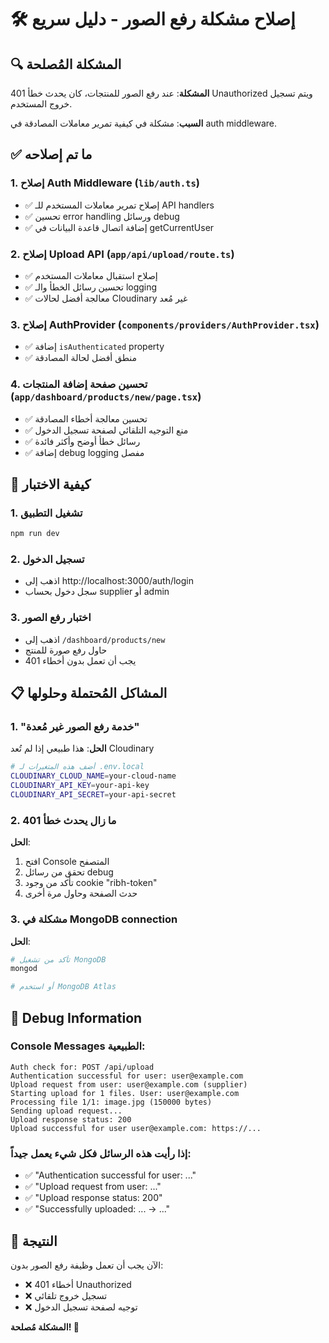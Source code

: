 # 🛠️ إصلاح مشكلة رفع الصور - دليل سريع

## 🔍 المشكلة المُصلحة

**المشكلة**: عند رفع الصور للمنتجات، كان يحدث خطأ 401 Unauthorized ويتم تسجيل خروج المستخدم.

**السبب**: مشكلة في كيفية تمرير معاملات المصادقة في auth middleware.

## ✅ ما تم إصلاحه

### 1. إصلاح Auth Middleware (`lib/auth.ts`)
- ✅ إصلاح تمرير معاملات المستخدم للـ API handlers
- ✅ تحسين error handling ورسائل debug
- ✅ إضافة اتصال قاعدة البيانات في getCurrentUser

### 2. إصلاح Upload API (`app/api/upload/route.ts`)
- ✅ إصلاح استقبال معاملات المستخدم
- ✅ تحسين رسائل الخطأ والـ logging
- ✅ معالجة أفضل لحالات Cloudinary غير مُعد

### 3. إصلاح AuthProvider (`components/providers/AuthProvider.tsx`)
- ✅ إضافة `isAuthenticated` property
- ✅ منطق أفضل لحالة المصادقة

### 4. تحسين صفحة إضافة المنتجات (`app/dashboard/products/new/page.tsx`)
- ✅ تحسين معالجة أخطاء المصادقة
- ✅ منع التوجيه التلقائي لصفحة تسجيل الدخول
- ✅ رسائل خطأ أوضح وأكثر فائدة
- ✅ إضافة debug logging مفصل

## 🧪 كيفية الاختبار

### 1. تشغيل التطبيق
```bash
npm run dev
```

### 2. تسجيل الدخول
- اذهب إلى http://localhost:3000/auth/login
- سجل دخول بحساب supplier أو admin

### 3. اختبار رفع الصور
- اذهب إلى `/dashboard/products/new`
- حاول رفع صورة للمنتج
- يجب أن تعمل بدون أخطاء 401

## 📋 المشاكل المُحتملة وحلولها

### 1. "خدمة رفع الصور غير مُعدة"
**الحل**: هذا طبيعي إذا لم تُعد Cloudinary
```bash
# أضف هذه المتغيرات لـ .env.local
CLOUDINARY_CLOUD_NAME=your-cloud-name
CLOUDINARY_API_KEY=your-api-key
CLOUDINARY_API_SECRET=your-api-secret
```

### 2. ما زال يحدث خطأ 401
**الحل**: 
1. افتح Console المتصفح
2. تحقق من رسائل debug
3. تأكد من وجود cookie "ribh-token"
4. حدث الصفحة وحاول مرة أخرى

### 3. مشكلة في MongoDB connection
**الحل**:
```bash
# تأكد من تشغيل MongoDB
mongod

# أو استخدم MongoDB Atlas
```

## 🔧 Debug Information

### Console Messages الطبيعية:
```
Auth check for: POST /api/upload
Authentication successful for user: user@example.com
Upload request from user: user@example.com (supplier)
Starting upload for 1 files. User: user@example.com
Processing file 1/1: image.jpg (150000 bytes)
Sending upload request...
Upload response status: 200
Upload successful for user user@example.com: https://...
```

### إذا رأيت هذه الرسائل فكل شيء يعمل جيداً:
- ✅ "Authentication successful for user: ..."
- ✅ "Upload request from user: ..."
- ✅ "Upload response status: 200"
- ✅ "Successfully uploaded: ... -> ..."

## 🎯 النتيجة

الآن يجب أن تعمل وظيفة رفع الصور بدون:
- ❌ أخطاء 401 Unauthorized  
- ❌ تسجيل خروج تلقائي
- ❌ توجيه لصفحة تسجيل الدخول

**المشكلة مُصلحة! 🎉** 